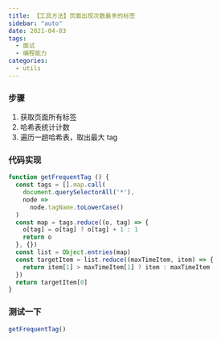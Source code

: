 ```yaml
---
title: 【工具方法】页面出现次数最多的标签
sidebar: "auto"
date: 2021-04-03
tags:
  - 面试
  - 编程能力
categories:
  - utils
---
```


### 步骤

1. 获取页面所有标签
2. 哈希表统计计数
3. 遍历一趟哈希表，取出最大 tag

### 代码实现

```js
function getFrequentTag () {
  const tags = [].map.call(
    document.querySelectorAll('*'), 
    node => 
      node.tagName.toLowerCase()
  )
  const map = tags.reduce((o, tag) => {
    o[tag] = o[tag] ? o[tag] + 1 : 1
    return o
  }, {})
  const list = Object.entries(map)
  const targetItem = list.reduce((maxTimeItem, item) => {
    return item[1] > maxTimeItem[1] ? item : maxTimeItem
  })
  return targetItem[0]
}
```

### 测试一下

```js
getFrequentTag()
```
